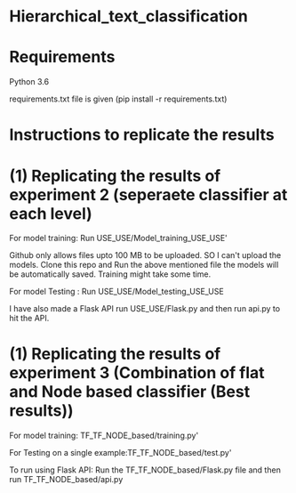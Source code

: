 # Hierarchical_text_classification

# Requirements

Python 3.6

requirements.txt file is given (pip install -r requirements.txt)

# Instructions to replicate the results

# (1) Replicating the results of experiment 2 (seperaete classifier at each level)

For model training: Run USE_USE/Model_training_USE_USE'

Github only allows files upto 100 MB to be uploaded. SO I can't upload the models. Clone this repo and Run the above mentioned file the models will be automatically saved. Training might take some time.

For model Testing : Run USE_USE/Model_testing_USE_USE 

I have also made a Flask API run USE_USE/Flask.py and then run api.py to hit the API.


# (1) Replicating the results of experiment 3 (Combination of flat and Node based classifier (Best results))

For model training: TF_TF_NODE_based/training.py'

For Testing on a single example:TF_TF_NODE_based/test.py'

To run using Flask API: Run the TF_TF_NODE_based/Flask.py file and then run TF_TF_NODE_based/api.py  


